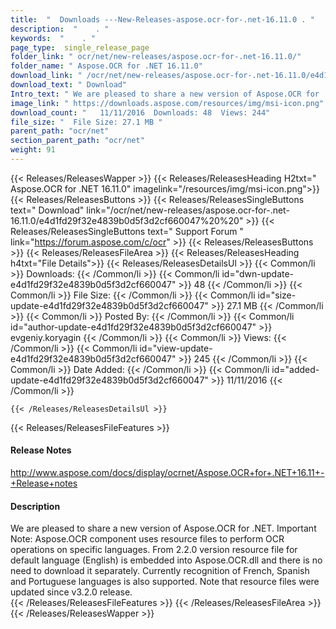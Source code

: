 ```yaml
---
title:  "  Downloads ---New-Releases-aspose.ocr-for-.net-16.11.0 . " 
description:  "    . " 
keywords:  "    . " 
page_type:  single_release_page
folder_link: " ocr/net/new-releases/aspose.ocr-for-.net-16.11.0/"
folder_name: " Aspose.OCR for .NET 16.11.0"
download_link: " /ocr/net/new-releases/aspose.ocr-for-.net-16.11.0/e4d1fd29f32e4839b0d5f3d2cf660047"
download_text: " Download"
Intro_text: " We are pleased to share a new version of Aspose.OCR for .NET. Important Note: As..."
image_link: " https://downloads.aspose.com/resources/img/msi-icon.png"
download_count: "   11/11/2016  Downloads: 48  Views: 244"
file_size: "  File Size: 27.1 MB "
parent_path: "ocr/net"
section_parent_path: "ocr/net"
weight: 91 
---
```


{{< Releases/ReleasesWapper >}}
  {{< Releases/ReleasesHeading H2txt=" Aspose.OCR for .NET 16.11.0" imagelink="/resources/img/msi-icon.png">}}
  {{< Releases/ReleasesButtons >}}
    {{< Releases/ReleasesSingleButtons text=" Download" link="/ocr/net/new-releases/aspose.ocr-for-.net-16.11.0/e4d1fd29f32e4839b0d5f3d2cf660047%20%20" >}}
    {{< Releases/ReleasesSingleButtons text=" Support Forum " link="https://forum.aspose.com/c/ocr" >}}
  {{< Releases/ReleasesButtons >}}
  {{< Releases/ReleasesFileArea >}}
    {{< Releases/ReleasesHeading h4txt="File Details">}}
    {{< Releases/ReleasesDetailsUl >}}
            {{< Common/li  >}} Downloads: {{< /Common/li >}} 
      {{< Common/li id="dwn-update-e4d1fd29f32e4839b0d5f3d2cf660047" >}} 48 {{< /Common/li >}} 
      {{< Common/li  >}} File Size: {{< /Common/li >}} 
      {{< Common/li id="size-update-e4d1fd29f32e4839b0d5f3d2cf660047" >}} 27.1 MB {{< /Common/li >}} 
      {{< Common/li  >}} Posted By: {{< /Common/li >}} 
      {{< Common/li id="author-update-e4d1fd29f32e4839b0d5f3d2cf660047" >}} evgeniy.koryagin {{< /Common/li >}} 
      {{< Common/li  >}} Views: {{< /Common/li >}} 
      {{< Common/li id="view-update-e4d1fd29f32e4839b0d5f3d2cf660047" >}} 245 {{< /Common/li >}} 
      {{< Common/li  >}} Date Added: {{< /Common/li >}} 
      {{< Common/li id="added-update-e4d1fd29f32e4839b0d5f3d2cf660047" >}} 11/11/2016 {{< /Common/li >}} 

    {{< /Releases/ReleasesDetailsUl >}}

  {{< Releases/ReleasesFileFeatures >}}
      <h4>Release Notes</h4><div><a href="http://www.aspose.com/docs/display/ocrnet/Aspose.OCR+for+.NET+16.11+-+Release+notes">http://www.aspose.com/docs/display/ocrnet/Aspose.OCR+for+.NET+16.11+-+Release+notes</a></div><h4>Description</h4><div class="HTMLDescription">We are pleased to share a new version of Aspose.OCR for .NET. Important Note: Aspose.OCR component uses resource files to perform OCR operations on specific languages. From 2.2.0 version resource file for default language (English) is embedded into Aspose.OCR.dll and there is no need to download it separately. Currently recognition of French, Spanish and Portuguese languages is also supported. Note that resource files were updated since v3.2.0 release.</div>
  {{< /Releases/ReleasesFileFeatures >}}
 {{< /Releases/ReleasesFileArea >}}
{{< /Releases/ReleasesWapper >}}


